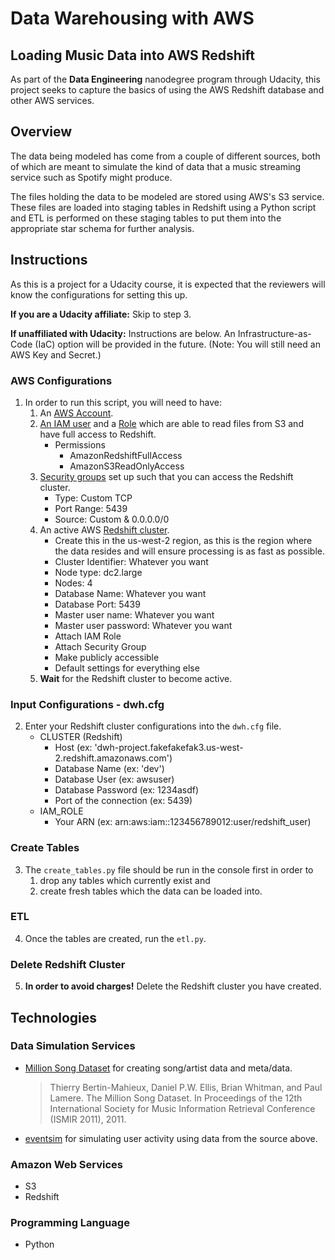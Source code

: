 # Data Warehousing with AWS
## Loading Music Data into AWS Redshift
As part of the **Data Engineering** nanodegree program through Udacity, this project seeks to capture the basics of using the AWS Redshift database and other AWS services.

## Overview
The data being modeled has come from a couple of different sources, both of which are meant to simulate the kind of data that a music streaming service such as Spotify might produce.

The files holding the data to be modeled are stored using AWS's S3 service. These files are loaded into staging tables in Redshift using a Python script and ETL is performed on these staging tables to put them into the appropriate star schema for further analysis.

## Instructions
As this is a project for a Udacity course, it is expected that the reviewers will know the configurations for setting this up.

**If you are a Udacity affiliate:** Skip to step 3. 

**If unaffiliated with Udacity:** Instructions are below. An Infrastructure-as-Code (IaC) option will be provided in the future. (Note: You will still need an AWS Key and Secret.)
### AWS Configurations
1. In order to run this script, you will need to have:
    1. An [AWS Account](https://console.aws.amazon.com/ "AWS Console").
    1. [An IAM user](https://console.aws.amazon.com/iam/home#/users$new?step=details "AWS IAM User: Create") and a [Role](https://console.aws.amazon.com/iam/home#/roles$new?step=permissions&selectedService=Redshift&selectedUseCase=Redshift "AWS Role: Create - Redshift Use Case") which are able to read files from S3 and have full access to Redshift.
        * Permissions
            * AmazonRedshiftFullAccess
            * AmazonS3ReadOnlyAccess
    1. [Security groups](https://us-west-2.console.aws.amazon.com/ec2/v2/home?region=us-west-2#CreateSecurityGroup: "AWS Security Group: Create") set up such that you can access the Redshift cluster.
        * Type: Custom TCP
        * Port Range: 5439
        * Source: Custom & 0.0.0.0/0
    1. An active AWS [Redshift cluster](https://us-west-2.console.aws.amazon.com/redshiftv2/home?region=us-west-2#create-cluster "AWS Redshift: Create").
        * Create this in the us-west-2 region, as this is the region where the data resides and will ensure processing is as fast as possible.
        * Cluster Identifier: Whatever you want
        * Node type: dc2.large
        * Nodes: 4
        * Database Name: Whatever you want
        * Database Port: 5439
        * Master user name: Whatever you want
        * Master user password: Whatever you want
        * Attach IAM Role
        * Attach Security Group
        * Make publicly accessible
        * Default settings for everything else
    1. **Wait** for the Redshift cluster to become active.
### Input Configurations - dwh.cfg
2. Enter your Redshift cluster configurations into the `dwh.cfg` file.
    * CLUSTER (Redshift)
        * Host (ex: 'dwh-project.fakefakefak3.us-west-2.redshift.amazonaws.com')
        * Database Name (ex: 'dev')
        * Database User (ex: awsuser)
        * Database Password (ex: 1234asdf)
        * Port of the connection (ex: 5439)
    * IAM_ROLE
        * Your ARN (ex: arn:aws:iam::123456789012:user/redshift_user)
### Create Tables
3. The `create_tables.py` file should be run in the console first in order to
    1. drop any tables which currently exist and
    2. create fresh tables which the data can be loaded into.
### ETL
4. Once the tables are created, run the `etl.py`.
### Delete Redshift Cluster
5. **In order to avoid charges!** Delete the Redshift cluster you have created.

## Technologies
### Data Simulation Services
* [Million Song Dataset](http://millionsongdataset.com/) for creating song/artist data and meta/data.
    > Thierry Bertin-Mahieux, Daniel P.W. Ellis, Brian Whitman, and Paul Lamere. The Million Song Dataset. In Proceedings of the 12th International Society for Music Information Retrieval Conference (ISMIR 2011), 2011.
* [eventsim](https://github.com/Interana/eventsim) for simulating user activity using data from the source above.

### Amazon Web Services
* S3
* Redshift

### Programming Language
* Python